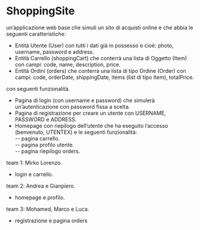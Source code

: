 # ShoppingSite

un’applicazione web base che simuli un sito di acquisti online e che abbia le seguenti caratteristiche:  

- Entità Utente (User) con tutti i dati già in possesso e cioè: photo, username, password e address. 
- Entità Carrello (shoppingCart) che conterrà una lista di Oggetto (Item) con campi: code, name, description, price. 
- Entità Ordini (orders) che conterrà una lista di tipo Ordine (Order) con campi: code, orderDate, shippingDate, items (list di tipo Item), totalPrice. 

con seguenti funzionalità.  
- Pagina di login (con username e password) che simulerà un’autenticazione con password fissa a scelta.  
- Pagina di registrazione per creare un utente con USERNAME, PASSWORD e ADDRESS.  
- Homepage con riepilogo dell’utente che ha eseguito l’accesso (benvenuto, UTENTEX) e le seguenti funzionalità:  
-- pagina carrello.  
-- pagina profilo utente.   
-- pagina riepilogo orders.   

team 1: Mirko Lorenzo.
- login e carrello.  

team 2: Andrea e Gianpiero.    
- homepage e profilo.  
  
team 3: Mohamed, Marco e Luca.    
- registrazione e pagina orders

